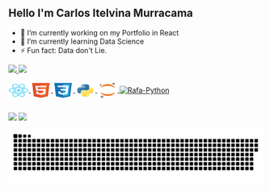 ## Hello I'm Carlos Itelvina Murracama

- 🔭 I’m currently working on my Portfolio in React
- 🌱 I’m currently learning Data Science
- ⚡ Fun fact: Data don't Lie.

 <div>
  <a href="https://github.com/Murracama">
  <img height="180em" src="https://github-readme-stats.vercel.app/api?username=Murracama&show_icons=true&theme=dark&include_all_commits=true&count_private=true"/>
  <img height="180em" src="https://github-readme-stats.vercel.app/api/top-langs/?username=Murracama&layout=compact&langs_count=7&theme=dark"/>
</div>
  <div style="display: inline_block"><br>
  <img align="center" alt="Rafa-React" height="30" width="40" src="https://raw.githubusercontent.com/devicons/devicon/master/icons/react/react-original.svg">
  <img align="center" alt="Rafa-HTML" height="30" width="40" src="https://raw.githubusercontent.com/devicons/devicon/master/icons/html5/html5-original.svg">
  <img align="center" alt="Rafa-CSS" height="30" width="40" src="https://raw.githubusercontent.com/devicons/devicon/master/icons/css3/css3-original.svg">
  <img align="center" alt="Rafa-Python" height="30" width="40" src="https://raw.githubusercontent.com/devicons/devicon/master/icons/python/python-original.svg">
  <img align="center" alt="Rafa-Python" height="30" width="40" src="https://raw.githubusercontent.com/devicons/devicon/master/icons/jupyter/jupyter-original.svg">
  <img align="center" alt="Rafa-Python" height="30" width="40" src="https://github.com/microsoft/PowerBI-Icons/blob/main/SVG/Logo.svg">
   
</div>
  
  ##
  
  <div> 
  <a href = "mailto:carlosmurracama@gmail.com"><img src="https://img.shields.io/badge/-Gmail-%23333?style=for-the-badge&logo=gmail&logoColor=white" target="_blank"></a>
 <a href="https:https://www.linkedin.com/in/carlos-itelvina-murracama-a17472b8/" target="_blank"><img src="https://img.shields.io/badge/-LinkedIn-%230077B5?style=for-the-badge&logo=linkedin&logoColor=white" target="_blank"></a> 

   ![Snake animation](https://github.com/Murracama/Murracama/blob/output/github-contribution-grid-snake.svg)
 
 </div>
 
<div>
</div>
  
  
